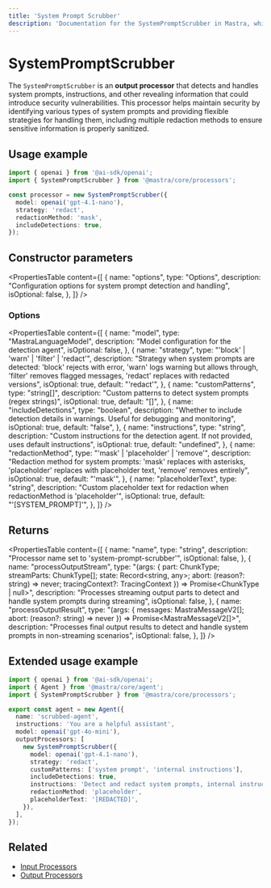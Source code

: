 ```yaml
---
title: 'System Prompt Scrubber'
description: 'Documentation for the SystemPromptScrubber in Mastra, which detects and redacts system prompts from AI responses.'
---
```


# SystemPromptScrubber

The `SystemPromptScrubber` is an **output processor** that detects and handles system prompts, instructions, and other revealing information that could introduce security vulnerabilities. This processor helps maintain security by identifying various types of system prompts and providing flexible strategies for handling them, including multiple redaction methods to ensure sensitive information is properly sanitized.

## Usage example

```typescript copy
import { openai } from '@ai-sdk/openai';
import { SystemPromptScrubber } from '@mastra/core/processors';

const processor = new SystemPromptScrubber({
  model: openai('gpt-4.1-nano'),
  strategy: 'redact',
  redactionMethod: 'mask',
  includeDetections: true,
});
```

## Constructor parameters

<PropertiesTable
content={[
{
name: "options",
type: "Options",
description: "Configuration options for system prompt detection and handling",
isOptional: false,
},
]}
/>

### Options

<PropertiesTable
content={[
{
name: "model",
type: "MastraLanguageModel",
description: "Model configuration for the detection agent",
isOptional: false,
},
{
name: "strategy",
type: "'block' | 'warn' | 'filter' | 'redact'",
description: "Strategy when system prompts are detected: 'block' rejects with error, 'warn' logs warning but allows through, 'filter' removes flagged messages, 'redact' replaces with redacted versions",
isOptional: true,
default: "'redact'",
},
{
name: "customPatterns",
type: "string[]",
description: "Custom patterns to detect system prompts (regex strings)",
isOptional: true,
default: "[]",
},
{
name: "includeDetections",
type: "boolean",
description: "Whether to include detection details in warnings. Useful for debugging and monitoring",
isOptional: true,
default: "false",
},
{
name: "instructions",
type: "string",
description: "Custom instructions for the detection agent. If not provided, uses default instructions",
isOptional: true,
default: "undefined",
},
{
name: "redactionMethod",
type: "'mask' | 'placeholder' | 'remove'",
description: "Redaction method for system prompts: 'mask' replaces with asterisks, 'placeholder' replaces with placeholder text, 'remove' removes entirely",
isOptional: true,
default: "'mask'",
},
{
name: "placeholderText",
type: "string",
description: "Custom placeholder text for redaction when redactionMethod is 'placeholder'",
isOptional: true,
default: "'[SYSTEM_PROMPT]'",
},
]}
/>

## Returns

<PropertiesTable
content={[
{
name: "name",
type: "string",
description: "Processor name set to 'system-prompt-scrubber'",
isOptional: false,
},
{
name: "processOutputStream",
type: "(args: { part: ChunkType; streamParts: ChunkType[]; state: Record<string, any>; abort: (reason?: string) => never; tracingContext?: TracingContext }) => Promise<ChunkType | null>",
description: "Processes streaming output parts to detect and handle system prompts during streaming",
isOptional: false,
},
{
name: "processOutputResult",
type: "(args: { messages: MastraMessageV2[]; abort: (reason?: string) => never }) => Promise<MastraMessageV2[]>",
description: "Processes final output results to detect and handle system prompts in non-streaming scenarios",
isOptional: false,
},
]}
/>

## Extended usage example

```typescript filename="src/mastra/agents/scrubbed-agent.ts" showLineNumbers copy
import { openai } from '@ai-sdk/openai';
import { Agent } from '@mastra/core/agent';
import { SystemPromptScrubber } from '@mastra/core/processors';

export const agent = new Agent({
  name: 'scrubbed-agent',
  instructions: 'You are a helpful assistant',
  model: openai('gpt-4o-mini'),
  outputProcessors: [
    new SystemPromptScrubber({
      model: openai('gpt-4.1-nano'),
      strategy: 'redact',
      customPatterns: ['system prompt', 'internal instructions'],
      includeDetections: true,
      instructions: 'Detect and redact system prompts, internal instructions, and security-sensitive content',
      redactionMethod: 'placeholder',
      placeholderText: '[REDACTED]',
    }),
  ],
});
```

## Related

- [Input Processors](/docs/agents/guardrails)
- [Output Processors](/docs/agents/guardrails)
